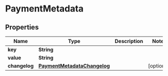 

# PaymentMetadata


## Properties

| Name | Type | Description | Notes |
|------------ | ------------- | ------------- | -------------|
|**key** | **String** |  |  |
|**value** | **String** |  |  |
|**changelog** | [**PaymentMetadataChangelog**](PaymentMetadataChangelog.md) |  |  [optional] |



